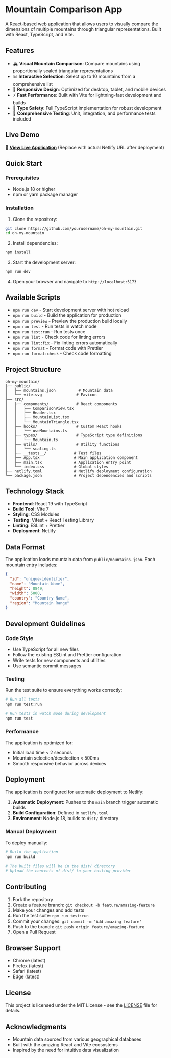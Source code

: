 # Mountain Comparison App

A React-based web application that allows users to visually compare the dimensions of multiple mountains through triangular representations. Built with React, TypeScript, and Vite.

## Features

- 🏔️ **Visual Mountain Comparison**: Compare mountains using proportionally scaled triangular representations
- 📊 **Interactive Selection**: Select up to 10 mountains from a comprehensive list
- 📱 **Responsive Design**: Optimized for desktop, tablet, and mobile devices
- ⚡ **Fast Performance**: Built with Vite for lightning-fast development and builds
- 🎯 **Type Safety**: Full TypeScript implementation for robust development
- 🧪 **Comprehensive Testing**: Unit, integration, and performance tests included

## Live Demo

🚀 **[View Live Application](https://your-app-name.netlify.app)** (Replace with actual Netlify URL after deployment)

## Quick Start

### Prerequisites

- Node.js 18 or higher
- npm or yarn package manager

### Installation

1. Clone the repository:
```bash
git clone https://github.com/yourusername/oh-my-mountain.git
cd oh-my-mountain
```

2. Install dependencies:
```bash
npm install
```

3. Start the development server:
```bash
npm run dev
```

4. Open your browser and navigate to `http://localhost:5173`

## Available Scripts

- `npm run dev` - Start development server with hot reload
- `npm run build` - Build the application for production
- `npm run preview` - Preview the production build locally
- `npm run test` - Run tests in watch mode
- `npm run test:run` - Run tests once
- `npm run lint` - Check code for linting errors
- `npm run lint:fix` - Fix linting errors automatically
- `npm run format` - Format code with Prettier
- `npm run format:check` - Check code formatting

## Project Structure

```
oh-my-mountain/
├── public/
│   ├── mountains.json          # Mountain data
│   └── vite.svg               # Favicon
├── src/
│   ├── components/            # React components
│   │   ├── ComparisonView.tsx
│   │   ├── Header.tsx
│   │   ├── MountainList.tsx
│   │   └── MountainTriangle.tsx
│   ├── hooks/                 # Custom React hooks
│   │   └── useMountains.ts
│   ├── types/                 # TypeScript type definitions
│   │   └── Mountain.ts
│   ├── utils/                 # Utility functions
│   │   └── scaling.ts
│   ├── __tests__/            # Test files
│   ├── App.tsx               # Main application component
│   ├── main.tsx              # Application entry point
│   └── index.css             # Global styles
├── netlify.toml              # Netlify deployment configuration
└── package.json              # Project dependencies and scripts
```

## Technology Stack

- **Frontend**: React 19 with TypeScript
- **Build Tool**: Vite 7
- **Styling**: CSS Modules
- **Testing**: Vitest + React Testing Library
- **Linting**: ESLint + Prettier
- **Deployment**: Netlify

## Data Format

The application loads mountain data from `public/mountains.json`. Each mountain entry includes:

```json
{
  "id": "unique-identifier",
  "name": "Mountain Name",
  "height": 8849,
  "width": 5000,
  "country": "Country Name",
  "region": "Mountain Range"
}
```

## Development Guidelines

### Code Style

- Use TypeScript for all new files
- Follow the existing ESLint and Prettier configuration
- Write tests for new components and utilities
- Use semantic commit messages

### Testing

Run the test suite to ensure everything works correctly:

```bash
# Run all tests
npm run test:run

# Run tests in watch mode during development
npm run test
```

### Performance

The application is optimized for:
- Initial load time < 2 seconds
- Mountain selection/deselection < 500ms
- Smooth responsive behavior across devices

## Deployment

The application is configured for automatic deployment to Netlify:

1. **Automatic Deployment**: Pushes to the `main` branch trigger automatic builds
2. **Build Configuration**: Defined in `netlify.toml`
3. **Environment**: Node.js 18, builds to `dist/` directory

### Manual Deployment

To deploy manually:

```bash
# Build the application
npm run build

# The built files will be in the dist/ directory
# Upload the contents of dist/ to your hosting provider
```

## Contributing

1. Fork the repository
2. Create a feature branch: `git checkout -b feature/amazing-feature`
3. Make your changes and add tests
4. Run the test suite: `npm run test:run`
5. Commit your changes: `git commit -m 'Add amazing feature'`
6. Push to the branch: `git push origin feature/amazing-feature`
7. Open a Pull Request

## Browser Support

- Chrome (latest)
- Firefox (latest)
- Safari (latest)
- Edge (latest)

## License

This project is licensed under the MIT License - see the [LICENSE](LICENSE) file for details.

## Acknowledgments

- Mountain data sourced from various geographical databases
- Built with the amazing React and Vite ecosystems
- Inspired by the need for intuitive data visualization
